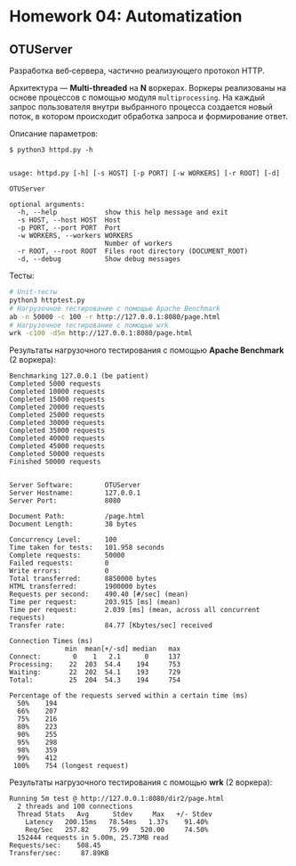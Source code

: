 # Homework 04: Automatization

## OTUServer

Разработка веб‑сервера, частично реализующего протокол HTTP.

Архитектура — **Multi-threaded** на **N** воркерах. Воркеры реализованы на основе процессов с помощью модуля `multiprocessing`. На каждый запрос пользователя внутри выбранного процесса создается новый поток, в котором происходит обработка запроса и формирование ответ.


Описание параметров:

```
$ python3 httpd.py -h


usage: httpd.py [-h] [-s HOST] [-p PORT] [-w WORKERS] [-r ROOT] [-d]

OTUServer

optional arguments:
  -h, --help            show this help message and exit
  -s HOST, --host HOST  Host
  -p PORT, --port PORT  Port
  -w WORKERS, --workers WORKERS
                        Number of workers
  -r ROOT, --root ROOT  Files root directory (DOCUMENT_ROOT)
  -d, --debug           Show debug messages
```

Тесты:

```bash
# Unit-тесты
python3 httptest.py
# Нагрузочное тестирование с помощью Apache Benchmark
ab -n 50000 -c 100 -r http://127.0.0.1:8080/page.html
# Нагрузочное тестирование с помощью wrk
wrk -c100 -d5m http://127.0.0.1:8080/page.html
```

Результаты нагрузочного тестирования с помощью **Apache Benchmark** (2 воркера):

```
Benchmarking 127.0.0.1 (be patient)
Completed 5000 requests
Completed 10000 requests
Completed 15000 requests
Completed 20000 requests
Completed 25000 requests
Completed 30000 requests
Completed 35000 requests
Completed 40000 requests
Completed 45000 requests
Completed 50000 requests
Finished 50000 requests


Server Software:        OTUServer
Server Hostname:        127.0.0.1
Server Port:            8080

Document Path:          /page.html
Document Length:        38 bytes

Concurrency Level:      100
Time taken for tests:   101.958 seconds
Complete requests:      50000
Failed requests:        0
Write errors:           0
Total transferred:      8850000 bytes
HTML transferred:       1900000 bytes
Requests per second:    490.40 [#/sec] (mean)
Time per request:       203.915 [ms] (mean)
Time per request:       2.039 [ms] (mean, across all concurrent requests)
Transfer rate:          84.77 [Kbytes/sec] received

Connection Times (ms)
              min  mean[+/-sd] median   max
Connect:        0    1   2.1      0     137
Processing:    22  203  54.4    194     753
Waiting:       22  202  54.1    193     729
Total:         25  204  54.3    194     754

Percentage of the requests served within a certain time (ms)
  50%    194
  66%    207
  75%    216
  80%    223
  90%    255
  95%    298
  98%    359
  99%    412
 100%    754 (longest request)
```

Результаты нагрузочного тестирования с помощью **wrk** (2 воркера):

```
Running 5m test @ http://127.0.0.1:8080/dir2/page.html
  2 threads and 100 connections
  Thread Stats   Avg      Stdev     Max   +/- Stdev
    Latency   200.15ms   78.54ms   1.37s    91.40%
    Req/Sec   257.82     75.99   520.00     74.50%
  152444 requests in 5.00m, 25.73MB read
Requests/sec:    508.45
Transfer/sec:     87.89KB
```
